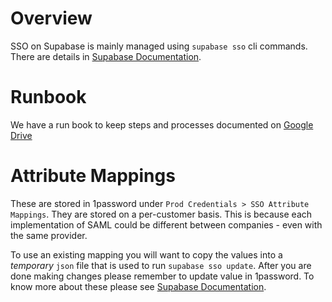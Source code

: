 # Overview

SSO on Supabase is mainly managed using `supabase sso` cli commands. There are details in [Supabase Documentation](https://supabase.com/docs/guides/auth/enterprise-sso/auth-sso-saml).

# Runbook

We have a run book to keep steps and processes documented on [Google Drive](https://docs.google.com/document/d/1UjynajGgmn0BXF61ooRHUZhmur66F5gSQWhBMMOtz-o/edit?usp=sharing)

# Attribute Mappings

These are stored in 1password under `Prod Credentials > SSO Attribute Mappings`. They are stored on a per-customer basis. This is because each implementation of SAML could be different between companies - even with the same provider.

To use an existing mapping you will want to copy the values into a *temporary* `json` file that is used to run `supabase sso update`. After you are done making changes please remember to update value in 1password. To know more about these please see [Supabase Documentation](https://supabase.com/docs/guides/auth/enterprise-sso/auth-sso-saml#understanding-attribute-mappings).
